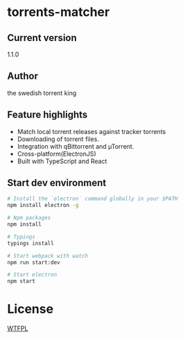 # torrents-matcher

## Current version
1.1.0
## Author
the swedish torrent king
## Feature highlights
* Match local torrent releases against tracker torrents
* Downloading of torrent files.
* Integration with qBittorrent and µTorrent.
* Cross-platform(ElectronJS)
* Built with TypeScript and React

## Start dev environment
```sh
# Install the `electron` command globally in your $PATH
npm install electron -g

# Npm packages
npm install

# Typings
typings install

# Start webpack with watch
npm run start:dev

# Start electron
npm start
```
# License
[WTFPL]

[//]: #
[WTFPL]: <http://www.wtfpl.net/>
